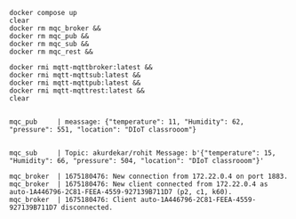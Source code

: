 
    docker compose up 
    clear
    docker rm mqc_broker &&
    docker rm mqc_pub &&
    docker rm mqc_sub &&
    docker rm mqc_rest &&

    docker rmi mqtt-mqttbroker:latest &&
    docker rmi mqtt-mqttsub:latest &&
    docker rmi mqtt-mqttpub:latest &&
    docker rmi mqtt-mqttrest:latest &&
    clear


    mqc_pub     | meassage: {"temperature": 11, "Humidity": 62, "pressure": 551, "location": "DIoT classrooom"}


    mqc_sub     | Topic: akurdekar/rohit Message: b'{"temperature": 15, "Humidity": 66, "pressure": 504, "location": "DIoT classrooom"}'

    mqc_broker  | 1675180476: New connection from 172.22.0.4 on port 1883.
    mqc_broker  | 1675180476: New client connected from 172.22.0.4 as auto-1A446796-2C81-FEEA-4559-927139B711D7 (p2, c1, k60).
    mqc_broker  | 1675180476: Client auto-1A446796-2C81-FEEA-4559-927139B711D7 disconnected.